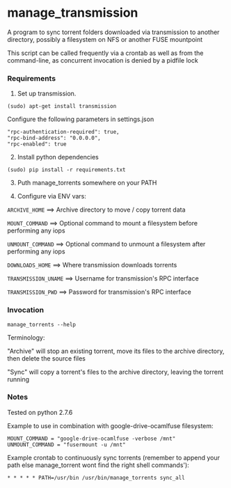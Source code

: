 # manage_transmission

A program to sync torrent folders downloaded via transmission to another directory,
possibly a filesystem on NFS or another FUSE mountpoint

This script can be called frequently via a crontab as well as from the command-line,
as concurrent invocation is denied by a pidfile lock

### Requirements

1) Set up transmission.

`(sudo) apt-get install transmission`

Configure the following parameters in settings.json

```
"rpc-authentication-required": true,
"rpc-bind-address": "0.0.0.0",
"rpc-enabled": true
```

2) Install python dependencies

`(sudo) pip install -r requirements.txt`

3) Puth manage_torrents somewhere on your PATH

4) Configure via ENV vars:

`ARCHIVE_HOME` ==> Archive directory to move / copy torrent data

`MOUNT_COMMAND` ==> Optional command to mount a filesystem before performing any iops

`UNMOUNT_COMMAND` ==> Optional command to unmount a filesystem after performing any iops

`DOWNLOADS_HOME` ==> Where transmission downloads torrents

`TRANSMISSION_UNAME` ==> Username for transmission's RPC interface

`TRANSMISSION_PWD` ==> Password for transmission's RPC interface


### Invocation

`manage_torrents --help`

Terminology:

"Archive" will stop an existing torrent, move its files to the archive directory, then delete the source files

"Sync" will copy a torrent's files to the archive directory, leaving the torrent running

### Notes

Tested on python 2.7.6

Example to use in combination with google-drive-ocamlfuse filesystem:

```
MOUNT_COMMAND = "google-drive-ocamlfuse -verbose /mnt"
UNMOUNT_COMMAND = "fusermount -u /mnt"
```

Example crontab to continuously sync torrents (remember to append your path else manage_torrent wont find the right shell commands'):

`* * * * * PATH=/usr/bin /usr/bin/manage_torrents sync_all`
